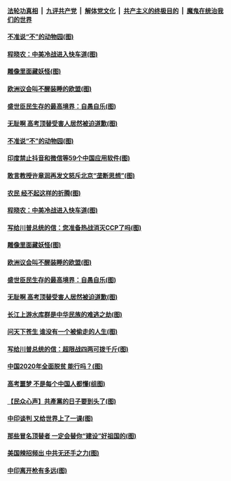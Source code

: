 

####  [法轮功真相](../../../../basic/blob/master/README.md?t=07010331) &nbsp;|&nbsp; [九评共产党](../../../../9ping.md/blob/master/README.md?t=07010331) &nbsp;|&nbsp; [解体党文化](../../../../jtdwh.md/blob/master/README.md?t=07010331)  &nbsp;|&nbsp; [共产主义的终极目的](../../../../gczydzjmd.md/blob/master/README.md?t=07010331) &nbsp;|&nbsp; [魔鬼在统治我们的世界](../../../../mgztzwmdsj.md/blob/master/README.md?t=07010331) 

#### [不准说“不”的动物园(图)](../pages/p4/938192.md?t=07010331) 

#### [程晓农：中美冷战进入快车道(图)](../pages/p4/938157.md?t=07010331) 

#### [雕像里面藏妖怪(图)](../pages/p4/937959.md?t=07010331) 

#### [欧洲议会叫不醒装睡的欧盟(图)](../pages/p4/938033.md?t=07010331) 

#### [盛世臣民生存的最高境界：自愚自乐(图)](../pages/p4/938023.md?t=07010331) 

#### [无耻啊 高考顶替受害人居然被迫道歉(图)](../pages/p4/938030.md?t=07010331) 

#### [不准说“不”的动物园(图)](../pages/p4/938192.md?t=07010331) 

#### [印度禁止抖音和微信等59个中国应用软件(图)](../pages/p4/938164.md?t=07010331) 

#### [敢言教授许章润再发文怒斥北京“垄断思想”(图)](../pages/p4/938162.md?t=07010331) 

#### [农民 经不起这样的折腾(图)](../pages/p4/938158.md?t=07010331) 

#### [程晓农：中美冷战进入快车道(图)](../pages/p4/938157.md?t=07010331) 

#### [写给川普总统的信：您准备热战消灭CCP了吗(图)](../pages/p4/938153.md?t=07010331) 

#### [雕像里面藏妖怪(图)](../pages/p4/937959.md?t=07010331) 

#### [欧洲议会叫不醒装睡的欧盟(图)](../pages/p4/938033.md?t=07010331) 

#### [盛世臣民生存的最高境界：自愚自乐(图)](../pages/p4/938023.md?t=07010331) 

#### [无耻啊 高考顶替受害人居然被迫道歉(图)](../pages/p4/938030.md?t=07010331) 

#### [长江上游水库群是中华民族的难逃之劫(图)](../pages/p4/938022.md?t=07010331) 

#### [问天下苍生 谁没有一个被偷走的人生(图)](../pages/p4/938026.md?t=07010331) 

#### [写给川普总统的信：超限战四两可拨千斤(图)](../pages/p4/938021.md?t=07010331) 

#### [中国2020年全面脱贫 能行吗？(图)](../pages/p4/937928.md?t=07010331) 

#### [高考噩梦 不是每个中国人都懂(组图)](../pages/p4/937927.md?t=07010331) 

#### [【民众心声】共產黨的日子要到头了(图)](../pages/p4/937474.md?t=07010331) 

#### [中印谈判 又给世界上了一课(图)](../pages/p4/937868.md?t=07010331) 

#### [那些冒名顶替者 一定会替你“建设”好祖国的(图)](../pages/p4/937925.md?t=07010331) 

#### [美国辣招频出 中共无还手之力(图)](../pages/p4/937916.md?t=07010331) 

#### [中印离开枪有多远(图)](../pages/p4/937913.md?t=07010331) 

